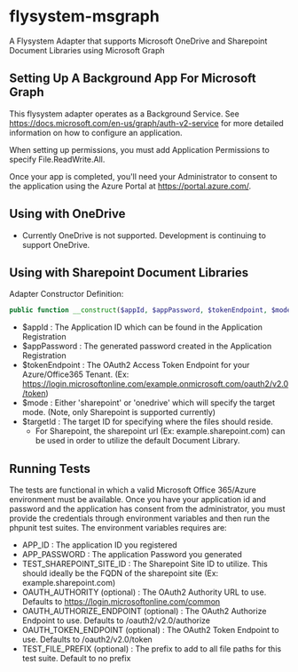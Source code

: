 # flysystem-msgraph
A Flysystem Adapter that supports Microsoft OneDrive and Sharepoint Document Libraries using Microsoft Graph

## Setting Up A Background App For Microsoft Graph
This flysystem adapter operates as a Background Service. See https://docs.microsoft.com/en-us/graph/auth-v2-service for more detailed information 
on how to configure an application.

When setting up permissions, you must add Application Permissions to specify File.ReadWrite.All.

Once your app is completed, you'll need your Administrator to consent to the application using the Azure Portal at https://portal.azure.com/.

## Using with OneDrive
* Currently OneDrive is not supported. Development is continuing to support OneDrive.

## Using with Sharepoint Document Libraries
Adapter Constructor Definition:
```php
public function __construct($appId, $appPassword, $tokenEndpoint, $mode = self::MODE_ONEDRIVE, $targetId)
```
* $appId : The Application ID which can be found in the Application Registration
* $appPassword : The generated password created in the Application Registration
* $tokenEndpoint : The OAuth2 Access Token Endpoint for your Azure/Office365 Tenant. (Ex: https://login.microsoftonline.com/example.onmicrosoft.com/oauth2/v2.0/token)
* $mode : Either 'sharepoint' or 'onedrive' which will specify the target mode. (Note, only Sharepoint is supported currently)
* $targetId : The target ID for specifying where the files should reside.
  * For Sharepoint, the sharepoint url (Ex: example.sharepoint.com) can be used in order to utilize the default Document Library.

## Running Tests
The tests are functional in which a valid Microsoft Office 365/Azure environment must be available. Once you have your 
application id and password and the application has consent from the administrator, you must provide the credentials 
through environment variables and then run the phpunit test suites.  The environment variables requires are:

* APP_ID : The application ID you registered
* APP_PASSWORD : The application Password you generated
* TEST_SHAREPOINT_SITE_ID : The Sharepoint Site ID to utilize. This should ideally be the FQDN of the sharepoint site (Ex: example.sharepoint.com)
* OAUTH_AUTHORITY (optional) : The OAuth2 Authority URL to use. Defaults to https://login.microsoftonline.com/common
* OAUTH_AUTHORIZE_ENDPOINT (optional) : The OAuth2 Authorize Endpoint to use. Defaults to /oauth2/v2.0/authorize
* OAUTH_TOKEN_ENDPOINT (optional) : The OAuth2 Token Endpoint to use. Defaults to /oauth2/v2.0/token
* TEST_FILE_PREFIX (optional) : The prefix to add to all file paths for this test suite. Default to no prefix
